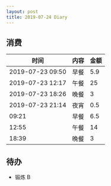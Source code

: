 ```yaml
---
layout: post
title: 2019-07-24 Diary
---
```


## 消费

| 时间 | 内容 | 金额 |
| - | - | - |
| 2019-07-23 09:50 | 早餐 | 5.9 |
| 2019-07-23 12:17 | 午餐 | 25 |
| 2019-07-23 18:26 | 晚餐 | 3 |
| 2019-07-23 21:14 | 夜宵 | 0.5 |
| 09:21 | 早餐 | 6.5 |
| 12:55 | 午餐 | 14 |
| 18:39 | 晚餐 | 3 |

## 待办

- 锻炼 B
